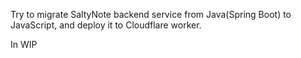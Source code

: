 Try to migrate SaltyNote backend service from Java(Spring Boot) to JavaScript, and deploy it to Cloudflare worker.

In WIP
